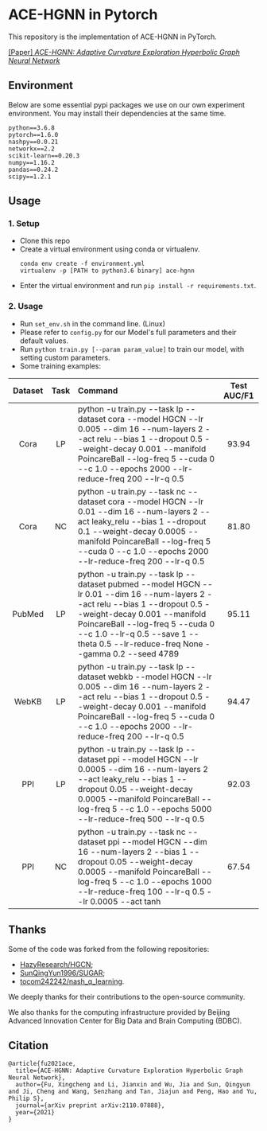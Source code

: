 ACE-HGNN in Pytorch
==================================================

This repository is the implementation of ACE-HGNN in PyTorch.

[[Paper] *ACE-HGNN: Adaptive Curvature Exploration Hyperbolic Graph Neural Network*](https://arxiv.org/pdf/2110.07888)

## Environment 
Below are some essential pypi packages we use on our own experiment environment. You may install their dependencies at the same time.
```
python==3.6.8
pytorch==1.6.0
nashpy==0.0.21
networkx==2.2
scikit-learn==0.20.3
numpy==1.16.2
pandas==0.24.2
scipy==1.2.1
```

## Usage 
### 1. Setup
* Clone this repo
* Create a virtual environment using conda or virtualenv.
  ```
  conda env create -f environment.yml
  virtualenv -p [PATH to python3.6 binary] ace-hgnn
  ```
* Enter the virtual environment and run `pip install -r requirements.txt`.

### 2. Usage
* Run `set_env.sh` in the command line. (Linux)
* Please refer to `config.py` for our Model's full parameters and their default values. 
* Run `python train.py [--param param_value]` to train our model, with setting custom parameters.
* Some training examples: 

|Dataset|Task|Command|Test AUC/F1|
|:---:|:---:|:---|:---:|
|Cora|LP|python -u train.py --task lp --dataset cora --model HGCN --lr 0.005 --dim 16 --num-layers 2 --act relu --bias 1 --dropout 0.5 --weight-decay 0.001 --manifold PoincareBall --log-freq 5 --cuda 0 --c 1.0 --epochs 2000 --lr-reduce-freq 200 --lr-q 0.5|93.94|
|Cora|NC|python -u train.py --task nc --dataset cora --model HGCN --lr 0.01 --dim 16 --num-layers 2 --act leaky_relu --bias 1 --dropout 0.1 --weight-decay 0.0005 --manifold PoincareBall --log-freq 5 --cuda 0 --c 1.0 --epochs 2000 --lr-reduce-freq 200 --lr-q 0.5|81.80|
|PubMed|LP|python -u train.py --task lp --dataset pubmed --model HGCN --lr 0.01 --dim 16 --num-layers 2 --act relu --bias 1 --dropout 0.5 --weight-decay 0.001 --manifold PoincareBall --log-freq 5 --cuda 0 --c 1.0 --lr-q 0.5 --save 1 --theta 0.5 --lr-reduce-freq None --gamma 0.2 --seed 4789|95.11|
|WebKB|LP|python -u train.py --task lp --dataset webkb --model HGCN --lr 0.005 --dim 16 --num-layers 2 --act relu --bias 1 --dropout 0.5 --weight-decay 0.001 --manifold PoincareBall --log-freq 5 --cuda 0 --c 1.0 --epochs 2000 --lr-reduce-freq 200 --lr-q 0.5|94.47|
|PPI|LP|python -u train.py --task lp --dataset ppi --model HGCN --lr 0.0005 --dim 16 --num-layers 2 --act leaky_relu --bias 1 --dropout 0.05 --weight-decay 0.0005 --manifold PoincareBall --log-freq 5 --c 1.0 --epochs 5000 --lr-reduce-freq 500 --lr-q 0.5|92.03|
|PPI|NC|python -u train.py --task nc --dataset ppi --model HGCN --dim 16 --num-layers 2 --bias 1 --dropout 0.05 --weight-decay 0.0005 --manifold PoincareBall --log-freq 5 --c 1.0 --epochs 1000 --lr-reduce-freq 100 --lr-q 0.5 --lr 0.0005 --act tanh|67.54|




## Thanks
Some of the code was forked from the following repositories: 
* [HazyResearch/HGCN](https://github.com/HazyResearch/hgcn);  
* [SunQingYun1996/SUGAR](https://github.com/SunQingYun1996/SUGAR);  
* [tocom242242/nash_q_learning](https://github.com/tocom242242/nash_q_learning).  

We deeply thanks for their contributions to the open-source community. 

We also thanks for the computing infrastructure provided by Beijing Advanced Innovation Center for Big Data and Brain Computing (BDBC).

## Citation
```
@article{fu2021ace,
  title={ACE-HGNN: Adaptive Curvature Exploration Hyperbolic Graph Neural Network},
  author={Fu, Xingcheng and Li, Jianxin and Wu, Jia and Sun, Qingyun and Ji, Cheng and Wang, Senzhang and Tan, Jiajun and Peng, Hao and Yu, Philip S},
  journal={arXiv preprint arXiv:2110.07888},
  year={2021}
}
```


